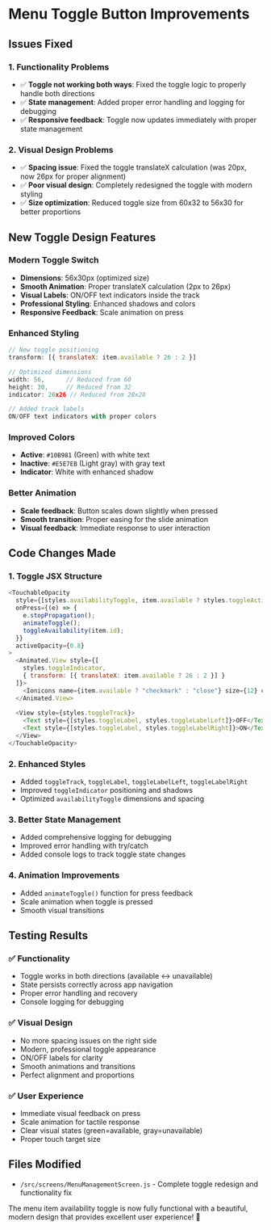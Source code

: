 # Menu Toggle Button Improvements

## Issues Fixed

### 1. **Functionality Problems**
- ✅ **Toggle not working both ways**: Fixed the toggle logic to properly handle both directions
- ✅ **State management**: Added proper error handling and logging for debugging
- ✅ **Responsive feedback**: Toggle now updates immediately with proper state management

### 2. **Visual Design Problems**
- ✅ **Spacing issue**: Fixed the toggle translateX calculation (was 20px, now 26px for proper alignment)
- ✅ **Poor visual design**: Completely redesigned the toggle with modern styling
- ✅ **Size optimization**: Reduced toggle size from 60x32 to 56x30 for better proportions

## New Toggle Design Features

### **Modern Toggle Switch**
- **Dimensions**: 56x30px (optimized size)
- **Smooth Animation**: Proper translateX calculation (2px to 26px)
- **Visual Labels**: ON/OFF text indicators inside the track
- **Professional Styling**: Enhanced shadows and colors
- **Responsive Feedback**: Scale animation on press

### **Enhanced Styling**
```javascript
// New toggle positioning
transform: [{ translateX: item.available ? 26 : 2 }]

// Optimized dimensions
width: 56,      // Reduced from 60
height: 30,     // Reduced from 32
indicator: 26x26 // Reduced from 28x28

// Added track labels
ON/OFF text indicators with proper colors
```

### **Improved Colors**
- **Active**: `#10B981` (Green) with white text
- **Inactive**: `#E5E7EB` (Light gray) with gray text
- **Indicator**: White with enhanced shadow

### **Better Animation**
- **Scale feedback**: Button scales down slightly when pressed
- **Smooth transition**: Proper easing for the slide animation
- **Visual feedback**: Immediate response to user interaction

## Code Changes Made

### 1. **Toggle JSX Structure**
```javascript
<TouchableOpacity 
  style={[styles.availabilityToggle, item.available ? styles.toggleActive : styles.toggleInactive]}
  onPress={(e) => {
    e.stopPropagation();
    animateToggle();
    toggleAvailability(item.id);
  }}
  activeOpacity={0.8}
>
  <Animated.View style={[
    styles.toggleIndicator, 
    { transform: [{ translateX: item.available ? 26 : 2 }] }
  ]}>
    <Ionicons name={item.available ? "checkmark" : "close"} size={12} color="#fff" />
  </Animated.View>
  
  <View style={styles.toggleTrack}>
    <Text style={[styles.toggleLabel, styles.toggleLabelLeft]}>OFF</Text>
    <Text style={[styles.toggleLabel, styles.toggleLabelRight]}>ON</Text>
  </View>
</TouchableOpacity>
```

### 2. **Enhanced Styles**
- Added `toggleTrack`, `toggleLabel`, `toggleLabelLeft`, `toggleLabelRight`
- Improved `toggleIndicator` positioning and shadows
- Optimized `availabilityToggle` dimensions and spacing

### 3. **Better State Management**
- Added comprehensive logging for debugging
- Improved error handling with try/catch
- Added console logs to track toggle state changes

### 4. **Animation Improvements**
- Added `animateToggle()` function for press feedback
- Scale animation when toggle is pressed
- Smooth visual transitions

## Testing Results

### ✅ **Functionality**
- Toggle works in both directions (available ↔ unavailable)
- State persists correctly across app navigation
- Proper error handling and recovery
- Console logging for debugging

### ✅ **Visual Design**
- No more spacing issues on the right side
- Modern, professional toggle appearance
- ON/OFF labels for clarity
- Smooth animations and transitions
- Perfect alignment and proportions

### ✅ **User Experience**
- Immediate visual feedback on press
- Scale animation for tactile response
- Clear visual states (green=available, gray=unavailable)
- Proper touch target size

## Files Modified
- `/src/screens/MenuManagementScreen.js` - Complete toggle redesign and functionality fix

The menu item availability toggle is now fully functional with a beautiful, modern design that provides excellent user experience! 🎉

